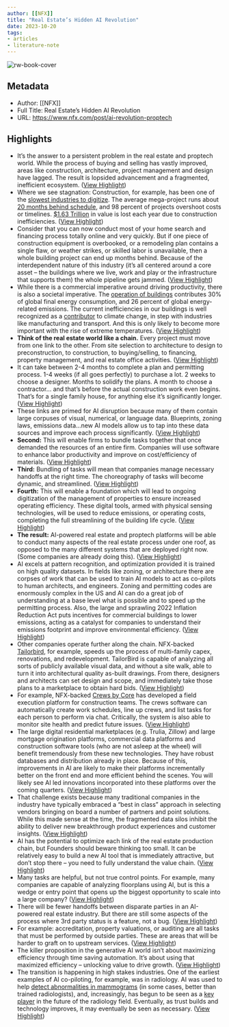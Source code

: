 ```yaml
---
author: [[NFX]]
title: "Real Estate’s Hidden AI Revolution"
date: 2023-10-20
tags: 
- articles
- literature-note
---
```

![rw-book-cover](https://content.nfx.com/wp-content/uploads/2023/09/real-estate-ai-social.jpg)

## Metadata
- Author: [[NFX]]
- Full Title: Real Estate’s Hidden AI Revolution
- URL: https://www.nfx.com/post/ai-revolution-proptech

## Highlights
- It’s the answer to a persistent problem in the real estate and proptech world. While the process of buying and selling has vastly improved, areas like construction, architecture, project management and design have lagged. The result is lopsided advancement and a fragmented, inefficient ecosystem. ([View Highlight](https://read.readwise.io/read/01hd5ydd6t1rngtr9gb4ge9ja3))
- Where we see stagnation: Construction, for example, has been one of the [slowest industries to digitize](https://www.mckinsey.com/capabilities/operations/our-insights/reinventing-construction-through-a-productivity-revolution). The average mega-project runs about [20 months behind schedule](https://www.mckinsey.com/capabilities/operations/our-insights/the-construction-productivity-imperative), and 98 percent of projects overshoot costs or timelines. [$1.63 Trillion](https://www.mckinsey.com/capabilities/operations/our-insights/reinventing-construction-through-a-productivity-revolution) in value is lost each year due to construction inefficiencies. ([View Highlight](https://read.readwise.io/read/01hd5ydqbgkfv44pft9tpzraeg))
- Consider that you can now conduct most of your home search and financing process totally online and very quickly. But if one piece of construction equipment is overbooked, or a remodeling plan contains a single flaw, or weather strikes, or skilled labor is unavailable, then a whole building project can end up months behind. Because of the interdependent nature of this industry (it’s all centered around a core asset – the buildings where we live, work and play or the infrastructure that supports them) the whole pipeline gets jammed. ([View Highlight](https://read.readwise.io/read/01hd5ye7qfcye5sa5wjy5ft7wk))
- While there is a commercial imperative around driving productivity, there is also a societal imperative. The [operation of buildings](https://www.iea.org/energy-system/buildings#tracking) contributes 30% of global final energy consumption, and 26 percent of global energy-related emissions. The current inefficiencies in our buildings is well recognized as a [contributor](https://www.iea.org/reports/co2-emissions-in-2022) to climate change, in step with industries like manufacturing and transport. And this is only likely to become more important with the rise of extreme temperatures. ([View Highlight](https://read.readwise.io/read/01hd5yetg059fw4cnh36z2z3mb))
- **Think of the real estate world like a chain.** Every project must move from one link to the other. From site selection to architecture to design to preconstruction, to construction, to buying/selling, to financing, property management, and real estate office activities. ([View Highlight](https://read.readwise.io/read/01hd5yf3tez6gpk2d9af0vakgp))
- It can take between 2-4 months to complete a plan and permitting process. 1-4 weeks (if all goes perfectly) to purchase a lot. 2 weeks to choose a designer. Months to solidify the plans. A month to choose a contractor… and that’s before the actual construction work even begins. That’s for a single family house, for anything else it’s significantly longer. ([View Highlight](https://read.readwise.io/read/01hd5yg1as0vqkrjj01qfh2dza))
- These links are primed for AI disruption because many of them contain large corpuses of visual, numerical, or language data. Blueprints, zoning laws, emissions data…new AI models allow us to tap into these data sources and improve each process significantly. ([View Highlight](https://read.readwise.io/read/01hd5ygfk65gyn9s75dy3ek5cj))
- **Second:** This will enable firms to bundle tasks together that once demanded the resources of an entire firm. Companies will use software to enhance labor productivity and improve on cost/efficiency of materials. ([View Highlight](https://read.readwise.io/read/01hd5ygsgdzze7ct5y9caftazy))
- **Third:** Bundling of tasks will mean that companies manage necessary handoffs at the right time. The choreography of tasks will become dynamic, and streamlined. ([View Highlight](https://read.readwise.io/read/01hd5yh2fr9w02a2h4qf0z2w60))
- **Fourth:** This will enable a foundation which will lead to ongoing digitization of the management of properties to ensure increased operating efficiency. These digital tools, armed with physical sensing technologies, will be used to reduce emissions, or operating costs, completing the full streamlining of the building life cycle. ([View Highlight](https://read.readwise.io/read/01hd5yh5263ps8yrv2nefk7w70))
- **The result:** AI-powered real estate and proptech platforms will be able to conduct many aspects of the real estate process under one roof, as opposed to the many different systems that are deployed right now. (Some companies are already doing this). ([View Highlight](https://read.readwise.io/read/01hd5yh8pxh9n5vq780fddg87r))
- AI excels at pattern recognition, and optimization provided it is trained on high quality datasets. In fields like zoning, or architecture there are corpses of work that can be used to train AI models to act as co-pilots to human architects, and engineers. Zoning and permitting codes are enormously complex in the US and AI can do a great job of understanding at a base level what is possible and to speed up the permitting process. Also, the large and sprawling 2022 Inflation Reduction Act puts incentives for commercial buildings to lower emissions, acting as a catalyst for companies to understand their emissions footprint and improve environmental efficiency. ([View Highlight](https://read.readwise.io/read/01hd5yhrnkn073j88szcsrtbkm))
- Other companies operate further along the chain. NFX-backed [Tailorbird](https://www.tailorbird.us/), for example, speeds up the process of multi-family capex, renovations, and redevelopment. TailorBird is capable of analyzing all sorts of publicly available visual data, and without a site walk, able to turn it into architectural quality as-built drawings. From there, designers and architects can set design and scope, and immediately take those plans to a marketplace to obtain hard bids. ([View Highlight](https://read.readwise.io/read/01hd5yjt3ap7nb1nqjc345zdtv))
- For example, NFX-backed [Crews by Core](https://crews.bycore.com/) has developed a field execution platform for construction teams. The crews software can automatically create work schedules, line up crews, and list tasks for each person to perform via chat. Critically, the system is also able to monitor site health and predict future issues. ([View Highlight](https://read.readwise.io/read/01hd5yk9pfqrn18cp4955dh4qg))
- The large digital residential marketplaces (e.g. Trulia, Zillow) and large mortgage origination platforms, commercial data platforms and construction software tools (who are not asleep at the wheel) will benefit tremendously from these new technologies. They have robust databases and distribution already in place. Because of this, improvements in AI are likely to make their platforms incrementally better on the front end and more efficient behind the scenes. You will likely see AI led innovations incorporated into these platforms over the coming quarters. ([View Highlight](https://read.readwise.io/read/01hd5ym04cn09cvm6vqg98gsp8))
- That challenge exists because many traditional companies in the industry have typically embraced a “best in class” approach in selecting vendors bringing on board a number of partners and point solutions. While this made sense at the time, the fragmented data silos inhibit the ability to deliver new breakthrough product experiences and customer insights. ([View Highlight](https://read.readwise.io/read/01hd5ymzzv04n7tpjtbdxvnh89))
- AI has the potential to optimize each link of the real estate production chain, but Founders should beware thinking too small. It can be relatively easy to build a new AI tool that is immediately attractive, but don’t stop there – you need to fully understand the value chain. ([View Highlight](https://read.readwise.io/read/01hd5yn7ramrcxng5y1yhxc8zk))
- Many tasks are helpful, but not true control points. For example, many companies are capable of analyzing floorplans using AI, but is this a wedge or entry point that opens up the biggest opportunity to scale into a large company? ([View Highlight](https://read.readwise.io/read/01hd5ynm1h2nf7wnf8egbjj1ry))
- There will be fewer handoffs between disparate parties in an AI-powered real estate industry. But there are still some aspects of the process where 3rd party status is a feature, not a bug. ([View Highlight](https://read.readwise.io/read/01hd5ypb3b513b89cq2bahpjfv))
- For example: accreditation, property valuations, or auditing are all tasks that must be performed by outside parties. These are areas that will be harder to graft on to upstream services. ([View Highlight](https://read.readwise.io/read/01hd5ypdepjn1da0hq3s5h8pve))
- The killer proposition in the generative AI world isn’t about maximizing efficiency through time saving automation. It’s about using that maximized efficiency – unlocking value to drive growth. ([View Highlight](https://read.readwise.io/read/01hd5yppe5fe1n49br4dq6r096))
- The transition is happening in high stakes industries. One of the earliest examples of AI co-piloting, for example, was in radiology. AI was used to help [detect abnormalities in mammograms](https://www.nature.com/articles/s41571-020-0329-7) (in some cases, better than trained radiologists), and, increasingly, has begun to be seen as a [key player](https://www.mdpi.com/1660-4601/20/2/1589) in the future of the radiology field. Eventually, as trust builds and technology improves, it may eventually be seen as necessary. ([View Highlight](https://read.readwise.io/read/01hd5yq45hy382p1xhjd7vkpsa))
